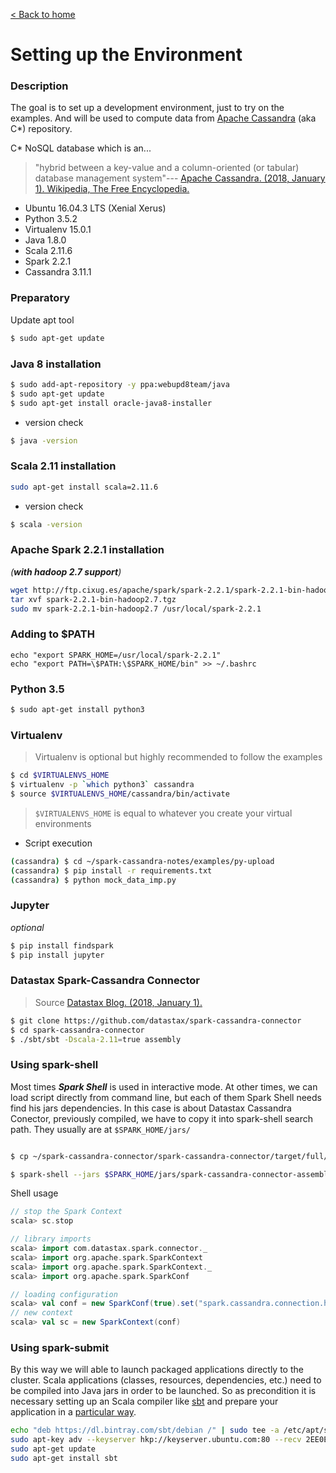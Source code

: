 [< Back to home](./)

# Setting up the Environment

### Description

The goal is to set up a development environment, just to try on the examples. And will be used to compute data from [Apache Cassandra](http://cassandra.apache.org/) (aka C*) repository.

C* NoSQL database which is an...

> "hybrid between a key-value and a column-oriented (or tabular) database management system"--- [Apache Cassandra. (2018, January 1). Wikipedia, The Free Encyclopedia.](https://en.wikipedia.org/wiki/Apache_Cassandra)

* Ubuntu 16.04.3 LTS (Xenial Xerus)
* Python 3.5.2
* Virtualenv 15.0.1
* Java 1.8.0
* Scala 2.11.6
* Spark 2.2.1
* Cassandra 3.11.1

### Preparatory

Update apt tool
```sh
$ sudo apt-get update
```

### Java 8 installation

```sh
$ sudo add-apt-repository -y ppa:webupd8team/java
$ sudo apt-get update
$ sudo apt-get install oracle-java8-installer
```

- version check
```sh
$ java -version
```

### Scala 2.11 installation
```sh
sudo apt-get install scala=2.11.6
```
- version check
```sh
$ scala -version
```

### Apache Spark 2.2.1 installation 
*(**with hadoop 2.7 support**)*
```sh
wget http://ftp.cixug.es/apache/spark/spark-2.2.1/spark-2.2.1-bin-hadoop2.7.tgz
tar xvf spark-2.2.1-bin-hadoop2.7.tgz
sudo mv spark-2.2.1-bin-hadoop2.7 /usr/local/spark-2.2.1
```

### Adding to $PATH
```bs
echo "export SPARK_HOME=/usr/local/spark-2.2.1"
echo "export PATH=\$PATH:\$SPARK_HOME/bin" >> ~/.bashrc
```

### Python 3.5
```sh
$ sudo apt-get install python3
``` 

### Virtualenv
> Virtualenv is optional but highly recommended to follow the examples

```sh
$ cd $VIRTUALENVS_HOME
$ virtualenv -p `which python3` cassandra
$ source $VIRTUALENVS_HOME/cassandra/bin/activate
```
>`$VIRTUALENVS_HOME` is equal to whatever you create your virtual environments

- Script execution
```sh
(cassandra) $ cd ~/spark-cassandra-notes/examples/py-upload
(cassandra) $ pip install -r requirements.txt
(cassandra) $ python mock_data_imp.py 
``` 

### Jupyter 
*optional*

```sh
$ pip install findspark
$ pip install jupyter
````

### Datastax Spark-Cassandra Connector
> Source [Datastax Blog. (2018, January 1).](https://www.datastax.com/dev/blog/kindling-an-introduction-to-spark-with-cassandra-part-1)
```sh
$ git clone https://github.com/datastax/spark-cassandra-connector
$ cd spark-cassandra-connector
$ ./sbt/sbt -Dscala-2.11=true assembly
```

### Using spark-shell

Most times __*Spark Shell*__ is used in interactive mode. At other times, we can load script directly from command line, but each of them Spark Shell needs find his jars dependencies. In this case is about Datastax Cassandra Conector, previously compiled, we have to copy it into spark-shell search path. They usually are at `$SPARK_HOME/jars/`

```sh

$ cp ~/spark-cassandra-connector/spark-cassandra-connector/target/full/scala-2.11/spark-cassandra-connector-assembly-2.0.5-86-ge36c048.jar $SPARK_HOME/jars/
```


```sh
$ spark-shell --jars $SPARK_HOME/jars/spark-cassandra-connector-assembly-2.0.5-86-ge36c048.jar
```

Shell usage

```scala
// stop the Spark Context
scala> sc.stop

// library imports
scala> import com.datastax.spark.connector._
scala> import org.apache.spark.SparkContext
scala> import org.apache.spark.SparkContext._
scala> import org.apache.spark.SparkConf

// loading configuration
scala> val conf = new SparkConf(true).set("spark.cassandra.connection.host", "localhost")
// new context 
scala> val sc = new SparkContext(conf)
```

### Using spark-submit

By this way we will able to launch packaged applications directly to the cluster. Scala applications (classes, resources, dependencies, etc.) need to be compiled into Java jars in order to be launched. So as precondition it is necessary setting up an Scala compiler like [sbt](https://www.scala-sbt.org/) and prepare your application in a [particular way](scala-app-template.md).

```sh
echo "deb https://dl.bintray.com/sbt/debian /" | sudo tee -a /etc/apt/sources.list.d/sbt.list
sudo apt-key adv --keyserver hkp://keyserver.ubuntu.com:80 --recv 2EE0EA64E40A89B84B2DF73499E82A75642AC823
sudo apt-get update
sudo apt-get install sbt
```
